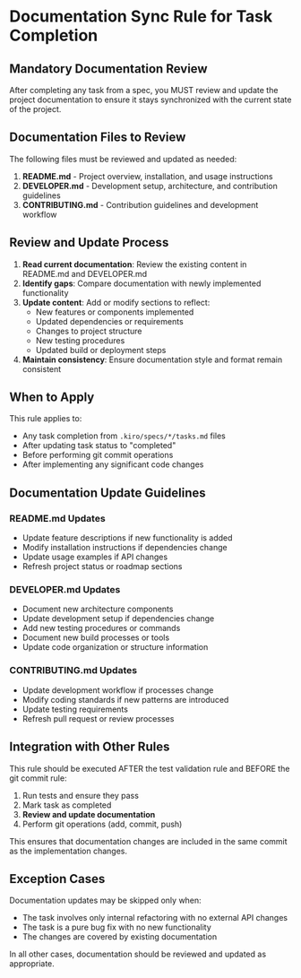 # Documentation Sync Rule for Task Completion

## Mandatory Documentation Review

After completing any task from a spec, you MUST review and update the project documentation to ensure it stays synchronized with the current state of the project.

## Documentation Files to Review

The following files must be reviewed and updated as needed:

1. **README.md** - Project overview, installation, and usage instructions
2. **DEVELOPER.md** - Development setup, architecture, and contribution guidelines
3. **CONTRIBUTING.md** - Contribution guidelines and development workflow

## Review and Update Process

1. **Read current documentation**: Review the existing content in README.md and DEVELOPER.md
2. **Identify gaps**: Compare documentation with newly implemented functionality
3. **Update content**: Add or modify sections to reflect:
   - New features or components implemented
   - Updated dependencies or requirements
   - Changes to project structure
   - New testing procedures
   - Updated build or deployment steps
4. **Maintain consistency**: Ensure documentation style and format remain consistent

## When to Apply

This rule applies to:

- Any task completion from `.kiro/specs/*/tasks.md` files
- After updating task status to "completed"
- Before performing git commit operations
- After implementing any significant code changes

## Documentation Update Guidelines

### README.md Updates

- Update feature descriptions if new functionality is added
- Modify installation instructions if dependencies change
- Update usage examples if API changes
- Refresh project status or roadmap sections

### DEVELOPER.md Updates

- Document new architecture components
- Update development setup if dependencies change
- Add new testing procedures or commands
- Document new build processes or tools
- Update code organization or structure information

### CONTRIBUTING.md Updates

- Update development workflow if processes change
- Modify coding standards if new patterns are introduced
- Update testing requirements
- Refresh pull request or review processes

## Integration with Other Rules

This rule should be executed AFTER the test validation rule and BEFORE the git commit rule:

1. Run tests and ensure they pass
2. Mark task as completed
3. **Review and update documentation**
4. Perform git operations (add, commit, push)

This ensures that documentation changes are included in the same commit as the implementation changes.

## Exception Cases

Documentation updates may be skipped only when:

- The task involves only internal refactoring with no external API changes
- The task is a pure bug fix with no new functionality
- The changes are covered by existing documentation

In all other cases, documentation should be reviewed and updated as appropriate.
